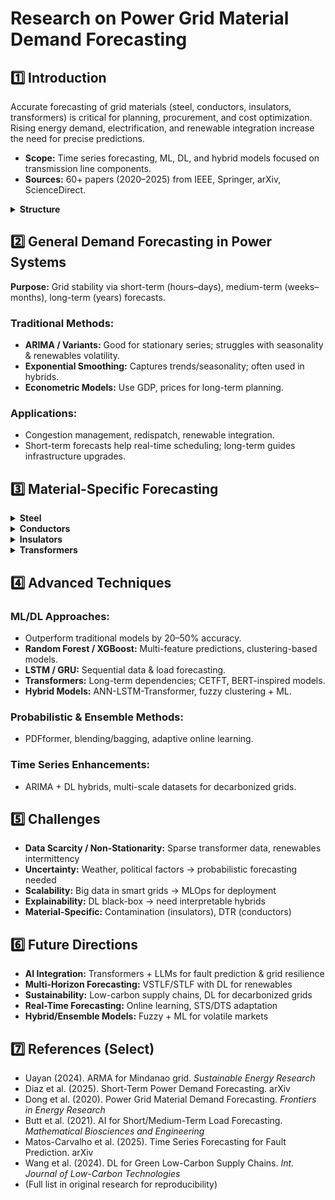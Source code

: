 # Research on Power Grid Material Demand Forecasting

## 1️⃣ Introduction

Accurate forecasting of grid materials (steel, conductors, insulators, transformers) is critical for planning, procurement, and cost optimization. Rising energy demand, electrification, and renewable integration increase the need for precise predictions.

- **Scope:** Time series forecasting, ML, DL, and hybrid models focused on transmission line components.
- **Sources:** 60+ papers (2020–2025) from IEEE, Springer, arXiv, ScienceDirect.

<details>
<summary><b>Structure</b></summary>

- 1️⃣ General demand forecasting in power systems
- 2️⃣ Material-specific forecasting
- 3️⃣ Advanced ML/DL techniques
- 4️⃣ Challenges & future directions

</details>

## 2️⃣ General Demand Forecasting in Power Systems

**Purpose:** Grid stability via short-term (hours–days), medium-term (weeks–months), long-term (years) forecasts.

### Traditional Methods:
- **ARIMA / Variants:** Good for stationary series; struggles with seasonality & renewables volatility.
- **Exponential Smoothing:** Captures trends/seasonality; often used in hybrids.
- **Econometric Models:** Use GDP, prices for long-term planning.

### Applications:
- Congestion management, redispatch, renewable integration.
- Short-term forecasts help real-time scheduling; long-term guides infrastructure upgrades.

## 3️⃣ Material-Specific Forecasting

<details>
<summary><b>Steel</b></summary>

- **Methods:** Time series + economic indicators; ARIMA + econometric hybrids reduce errors ~15%.
- **Challenges:** Construction cycles, supply chain volatility (10–20% errors).
- **Use:** Tower manufacturing & emergency planning.

</details>

<details>
<summary><b>Conductors</b></summary>

- **Methods:** ARIMA-SVM, PSO-DE; includes weather & line length.
- **Challenges:** Dynamic Thermal Rating (DTR).
- **Use:** Sag/tension optimization.

</details>

<details>
<summary><b>Insulators</b></summary>

- **Methods:** ML, fuzzy regression, ensemble models for leakage current.
- **Challenges:** Contamination, brittle fracture.
- **Use:** Condition assessment & visual inspection.

</details>

<details>
<summary><b>Transformers</b></summary>

- **Methods:** LSTM-ANN, LLM-Transformer for overload/fault prediction.
- **Challenges:** Sparse data.
- **Use:** New energy planning, substation management.

</details>

## 4️⃣ Advanced Techniques

### ML/DL Approaches:
- Outperform traditional models by 20–50% accuracy.
- **Random Forest / XGBoost:** Multi-feature predictions, clustering-based models.
- **LSTM / GRU:** Sequential data & load forecasting.
- **Transformers:** Long-term dependencies; CETFT, BERT-inspired models.
- **Hybrid Models:** ANN-LSTM-Transformer, fuzzy clustering + ML.

### Probabilistic & Ensemble Methods:
- PDFformer, blending/bagging, adaptive online learning.

### Time Series Enhancements:
- ARIMA + DL hybrids, multi-scale datasets for decarbonized grids.

## 5️⃣ Challenges

- **Data Scarcity / Non-Stationarity:** Sparse transformer data, renewables intermittency
- **Uncertainty:** Weather, political factors → probabilistic forecasting needed
- **Scalability:** Big data in smart grids → MLOps for deployment
- **Explainability:** DL black-box → need interpretable hybrids
- **Material-Specific:** Contamination (insulators), DTR (conductors)

## 6️⃣ Future Directions

- **AI Integration:** Transformers + LLMs for fault prediction & grid resilience
- **Multi-Horizon Forecasting:** VSTLF/STLF with DL for renewables
- **Sustainability:** Low-carbon supply chains, DL for decarbonized grids
- **Real-Time Forecasting:** Online learning, STS/DTS adaptation
- **Hybrid/Ensemble Models:** Fuzzy + ML for volatile markets

## 7️⃣ References (Select)

- Uayan (2024). ARMA for Mindanao grid. *Sustainable Energy Research*
- Diaz et al. (2025). Short-Term Power Demand Forecasting. arXiv
- Dong et al. (2020). Power Grid Material Demand Forecasting. *Frontiers in Energy Research*
- Butt et al. (2021). AI for Short/Medium-Term Load Forecasting. *Mathematical Biosciences and Engineering*
- Matos-Carvalho et al. (2025). Time Series Forecasting for Fault Prediction. arXiv
- Wang et al. (2024). DL for Green Low-Carbon Supply Chains. *Int. Journal of Low-Carbon Technologies*
- (Full list in original research for reproducibility)
